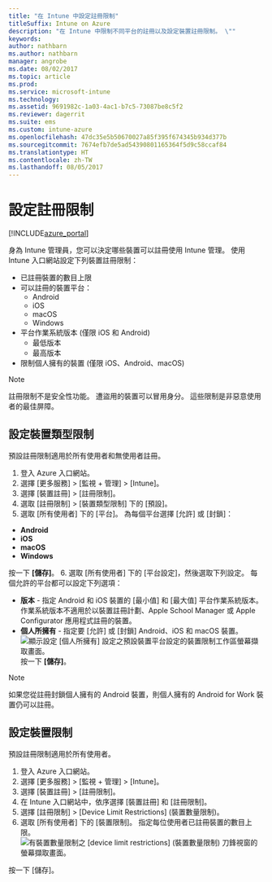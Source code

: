 ```yaml
---
title: "在 Intune 中設定註冊限制"
titleSuffix: Intune on Azure
description: "在 Intune 中限制不同平台的註冊以及設定裝置註冊限制。 \""
keywords: 
author: nathbarn
ms.author: nathbarn
manager: angrobe
ms.date: 08/02/2017
ms.topic: article
ms.prod: 
ms.service: microsoft-intune
ms.technology: 
ms.assetid: 9691982c-1a03-4ac1-b7c5-73087be8c5f2
ms.reviewer: dagerrit
ms.suite: ems
ms.custom: intune-azure
ms.openlocfilehash: 47dc35e5b50670027a85f395f674345b934d377b
ms.sourcegitcommit: 7674efb7de5ad54390801165364f5d9c58ccaf84
ms.translationtype: HT
ms.contentlocale: zh-TW
ms.lasthandoff: 08/05/2017
---
```

# <a name="set-enrollment-restrictions"></a>設定註冊限制

[!INCLUDE[azure_portal](./includes/azure_portal.md)]

身為 Intune 管理員，您可以決定哪些裝置可以註冊使用 Intune 管理。 使用 Intune 入口網站設定下列裝置註冊限制：

- 已註冊裝置的數目上限
- 可以註冊的裝置平台：
  - Android
  - iOS
  - macOS
  - Windows
- 平台作業系統版本 (僅限 iOS 和 Android)
  - 最低版本
  - 最高版本
- 限制個人擁有的裝置 (僅限 iOS、Android、macOS)

>[!NOTE]
>註冊限制不是安全性功能。 遭盜用的裝置可以冒用身分。 這些限制是非惡意使用者的最佳屏障。

## <a name="set-device-type-restrictions"></a>設定裝置類型限制
預設註冊限制適用於所有使用者和無使用者註冊。
1. 登入 Azure 入口網站。
2. 選擇 [更多服務]  >  [監視 + 管理]  >  [Intune]。
3. 選擇 [裝置註冊] > [註冊限制]。
4. 選取 [註冊限制]  >  [裝置類型限制] 下的 [預設]。
5. 選取 [所有使用者] 下的 [平台]。 為每個平台選擇 [允許] 或 [封鎖]：
  - **Android**
  - **iOS**
  - **macOS**
  - **Windows**

  按一下 **[儲存]**。
6. 選取 [所有使用者] 下的 [平台設定]，然後選取下列設定。 每個允許的平台都可以設定下列選項：
  - **版本** - 指定 Android 和 iOS 裝置的 [最小值] 和 [最大值] 平台作業系統版本。 作業系統版本不適用於以裝置註冊計劃、Apple School Manager 或 Apple Configurator 應用程式註冊的裝置。
  - **個人所擁有** - 指定要 [允許] 或 [封鎖] Android、iOS 和 macOS 裝置。
  ![顯示設定 [個人所擁有] 設定之預設裝置平台設定的裝置限制工作區螢幕擷取畫面。](media/device-restrictions-platform-configurations.png)
  按一下 **[儲存]**。

>[!NOTE]
>如果您從註冊封鎖個人擁有的 Android 裝置，則個人擁有的 Android for Work 裝置仍可以註冊。

## <a name="set-device-limit-restrictions"></a>設定裝置限制
預設註冊限制適用於所有使用者。
1. 登入 Azure 入口網站。
2. 選擇 [更多服務]  >  [監視 + 管理]  >  [Intune]。
3. 選擇 [裝置註冊] > [註冊限制]。
4. 在 Intune 入口網站中，依序選擇 [裝置註冊] 和 [註冊限制]。
5. 選擇 [註冊限制] > [Device Limit Restrictions] (裝置數量限制)。
6. 選取 [所有使用者] 下的 [裝置限制]。 指定每位使用者已註冊裝置的數目上限。  
![有裝置數量限制之 [device limit restrictions] (裝置數量限制) 刀鋒視窗的螢幕擷取畫面。](./media/device-restrictions-limit.png)

  按一下 [儲存]。
